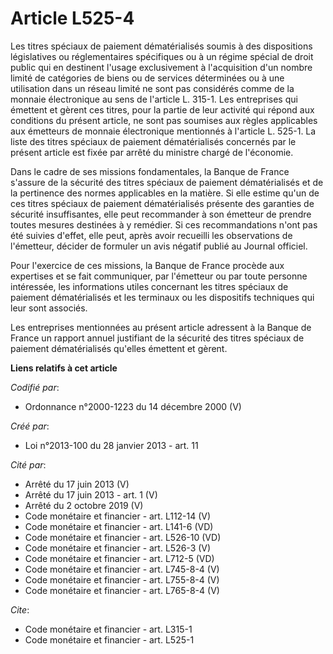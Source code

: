 # Article L525-4

Les titres spéciaux de paiement dématérialisés soumis à des dispositions législatives ou réglementaires spécifiques ou à un
régime spécial de droit public qui en destinent l'usage exclusivement à l'acquisition d'un nombre limité de catégories de
biens ou de services déterminées ou à une utilisation dans un réseau limité ne sont pas considérés comme de la monnaie
électronique au sens de l'article L. 315-1. Les entreprises qui émettent et gèrent ces titres, pour la partie de leur
activité qui répond aux conditions du présent article, ne sont pas soumises aux règles applicables aux émetteurs de monnaie
électronique mentionnés à l'article L. 525-1. La liste des titres spéciaux de paiement dématérialisés concernés par le
présent article est fixée par arrêté du ministre chargé de l'économie.

Dans le cadre de ses missions fondamentales, la Banque de France s'assure de la sécurité des titres spéciaux de paiement
dématérialisés et de la pertinence des normes applicables en la matière. Si elle estime qu'un de ces titres spéciaux de
paiement dématérialisés présente des garanties de sécurité insuffisantes, elle peut recommander à son émetteur de prendre
toutes mesures destinées à y remédier. Si ces recommandations n'ont pas été suivies d'effet, elle peut, après avoir recueilli
les observations de l'émetteur, décider de formuler un avis négatif publié au Journal officiel.

Pour l'exercice de ces missions, la Banque de France procède aux expertises et se fait communiquer, par l'émetteur ou par
toute personne intéressée, les informations utiles concernant les titres spéciaux de paiement dématérialisés et les terminaux
ou les dispositifs techniques qui leur sont associés.

Les entreprises mentionnées au présent article adressent à la Banque de France un rapport annuel justifiant de la sécurité
des titres spéciaux de paiement dématérialisés qu'elles émettent et gèrent.

**Liens relatifs à cet article**

_Codifié par_:

  - Ordonnance n°2000-1223 du 14 décembre 2000 (V)

_Créé par_:

  - Loi n°2013-100 du 28 janvier 2013 - art. 11

_Cité par_:

  - Arrêté du 17 juin 2013 (V)
  - Arrêté du 17 juin 2013 - art. 1 (V)
  - Arrêté du 2 octobre 2019 (V)
  - Code monétaire et financier - art. L112-14 (V)
  - Code monétaire et financier - art. L141-6 (VD)
  - Code monétaire et financier - art. L526-10 (VD)
  - Code monétaire et financier - art. L526-3 (V)
  - Code monétaire et financier - art. L712-5 (VD)
  - Code monétaire et financier - art. L745-8-4 (V)
  - Code monétaire et financier - art. L755-8-4 (V)
  - Code monétaire et financier - art. L765-8-4 (V)

_Cite_:

  - Code monétaire et financier - art. L315-1
  - Code monétaire et financier - art. L525-1
